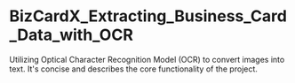 # BizCardX_Extracting_Business_Card_Data_with_OCR
Utilizing Optical Character Recognition Model (OCR) to convert images into text. It's concise and describes the core functionality of the project.
